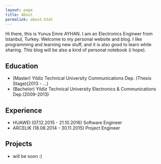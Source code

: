 ```yaml
---
layout: page
title: About
permalink: about.html
---
```

Hi there, this is Yunus Emre AYHAN. I am an Electronics Engineer from Istanbul, Turkey. Welcome to my personal website and blog. I like programming and learning new stuff, and it is also good to learn while sharing. This blog will be also a kind of personal notebook (i hope).

## Education
* (Master) Yildiz Technical University Communications Dep. (Thesis Stage)(2013 - ...)
* (Bachelor) Yildiz Technical University Electronics & Communications Dep.(2009-2013)

## Experience
* HUAWEI (07.12.2015 - 21.10.2016) Software Engineer
* ARCELIK (18.08.2014 - 30.11.2015) Project Engineer

## Projects
* will be soon :)
